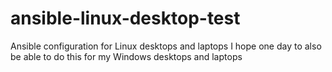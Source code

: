 # ansible-linux-desktop-test
Ansible configuration for Linux desktops and laptops
I hope one day to also be able to do this for my Windows desktops and laptops
